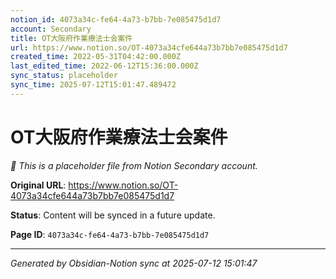 ```yaml
---
notion_id: 4073a34c-fe64-4a73-b7bb-7e085475d1d7
account: Secondary
title: OT大阪府作業療法士会案件
url: https://www.notion.so/OT-4073a34cfe644a73b7bb7e085475d1d7
created_time: 2022-05-31T04:42:00.000Z
last_edited_time: 2022-06-12T15:36:00.000Z
sync_status: placeholder
sync_time: 2025-07-12T15:01:47.489472
---
```


# OT大阪府作業療法士会案件

*🔄 This is a placeholder file from Notion Secondary account.*

**Original URL**: https://www.notion.so/OT-4073a34cfe644a73b7bb7e085475d1d7

**Status**: Content will be synced in a future update.

**Page ID**: `4073a34c-fe64-4a73-b7bb-7e085475d1d7`

---

*Generated by Obsidian-Notion sync at 2025-07-12 15:01:47*
